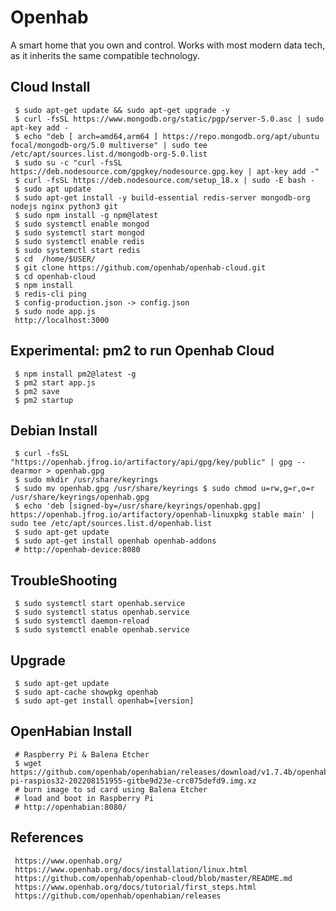 Openhab
=====

A smart home that you own and control. Works with most modern data tech, as it 
inherits the same compatible technology. 

Cloud Install
--------------

     $ sudo apt-get update && sudo apt-get upgrade -y
     $ curl -fsSL https://www.mongodb.org/static/pgp/server-5.0.asc | sudo apt-key add -
     $ echo "deb [ arch=amd64,arm64 ] https://repo.mongodb.org/apt/ubuntu focal/mongodb-org/5.0 multiverse" | sudo tee /etc/apt/sources.list.d/mongodb-org-5.0.list
     $ sudo su -c "curl -fsSL https://deb.nodesource.com/gpgkey/nodesource.gpg.key | apt-key add -" 
     $ curl -fsSL https://deb.nodesource.com/setup_18.x | sudo -E bash -
     $ sudo apt update
     $ sudo apt-get install -y build-essential redis-server mongodb-org nodejs nginx python3 git
     $ sudo npm install -g npm@latest
     $ sudo systemctl enable mongod
     $ sudo systemctl start mongod
     $ sudo systemctl enable redis
     $ sudo systemctl start redis
     $ cd  /home/$USER/ 
     $ git clone https://github.com/openhab/openhab-cloud.git
     $ cd openhab-cloud
     $ npm install
     $ redis-cli ping
     $ config-production.json -> config.json
     $ sudo node app.js
     http://localhost:3000

Experimental: pm2 to run Openhab Cloud
-------------------

     $ npm install pm2@latest -g 
     $ pm2 start app.js
     $ pm2 save
     $ pm2 startup

Debian Install 
--------------

     $ curl -fsSL "https://openhab.jfrog.io/artifactory/api/gpg/key/public" | gpg --dearmor > openhab.gpg 
     $ sudo mkdir /usr/share/keyrings 
     $ sudo mv openhab.gpg /usr/share/keyrings $ sudo chmod u=rw,g=r,o=r /usr/share/keyrings/openhab.gpg
     $ echo 'deb [signed-by=/usr/share/keyrings/openhab.gpg] https://openhab.jfrog.io/artifactory/openhab-linuxpkg stable main' | sudo tee /etc/apt/sources.list.d/openhab.list
     $ sudo apt-get update
     $ sudo apt-get install openhab openhab-addons
     # http://openhab-device:8080

TroubleShooting
----------------

     $ sudo systemctl start openhab.service
     $ sudo systemctl status openhab.service
     $ sudo systemctl daemon-reload
     $ sudo systemctl enable openhab.service

Upgrade
--------

     $ sudo apt-get update 
     $ sudo apt-cache showpkg openhab
     $ sudo apt-get install openhab=[version]

OpenHabian Install
-------------------

     # Raspberry Pi & Balena Etcher
     $ wget https://github.com/openhab/openhabian/releases/download/v1.7.4b/openhabian-pi-raspios32-202208151955-gitbe9d23e-crc075defd9.img.xz
     # burn image to sd card using Balena Etcher
     # load and boot in Raspberry Pi
     # http://openhabian:8080/

References
----------

     https://www.openhab.org/
     https://www.openhab.org/docs/installation/linux.html
     https://github.com/openhab/openhab-cloud/blob/master/README.md
     https://www.openhab.org/docs/tutorial/first_steps.html
     https://github.com/openhab/openhabian/releases
